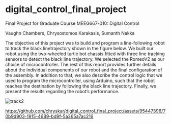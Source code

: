 # digital_control_final_project
Final Project for Graduate Course MEEG667-010: Digital Control

Vaughn Chambers, Chrysostomos Karakasis, Sumanth Nakka

The objective of this project was to build and program a line-following robot to track the black linetrajectory shown in the figure below. We built our robot using the two-wheeled turtle bot chassis fitted with three line tracking sensors to detect the black line trajectory. We selected the RomeoV2 as our choice of microcontroller. The rest of this report provides further details about the individual components of our robot and the final configuration of the assembly. In addition to that, we also describe the control logic that we used to program the microcontroller, using Arduino, such that the robot reaches the destination by following the black line trajectory. Finally, we present the results regarding the robot’s performance.

![track2](https://user-images.githubusercontent.com/95447396/145729262-12e4cba8-ed5d-4ab9-ba7d-8128c8274c6d.png)


https://github.com/chryskar/digital_control_final_project/assets/95447396/70b9d903-1915-4689-bd9f-5a365a7ac216

